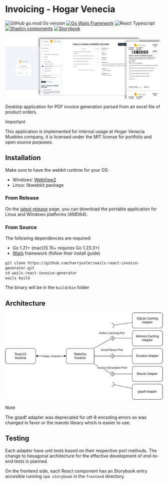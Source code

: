 # Invoicing - Hogar Venecia

![GitHub go.mod Go version](https://img.shields.io/github/go-mod/go-version/harrysoler/wails-react-invoice-generator)
[![Go Wails Framework](https://img.shields.io/badge/Wails-red?label=Go&color=af0505)](https://wails.io)
![React Typescript](https://img.shields.io/badge/React_TS-gray?logo=react)
[![Shadcn components](https://img.shields.io/badge/shadcn%2Fui-gray?logo=shadcnui)](https://ui.shadcn.com/)
[![Storybook](https://raw.githubusercontent.com/storybooks/brand/master/badge/badge-storybook.svg)](https://github.com/storybooks/storybook)

![Screenshots](/assets/readme-screenshot.png?raw=true)

Desktop application for PDF invoice generation parsed from an excel file of product orders.

> [!IMPORTANT]
> This application is implemented for internal usage at Hogar Venecia Muebles company, it is licensed under the MIT license for portfolio and open source purposes.

## Installation

Make sure to have the webkit runtime for your OS:

* Windows: [WebView2](https://developer.microsoft.com/en-us/microsoft-edge/webview2/)
* Linux: libwebkit package

### From Release
On the [latest release](https://github.com/harrysoler/wails-react-invoice-generator/releases) page, you can download the portable application for Linux and Windows platforms (AMD64).

### From Source

The following dependencies are required:

* Go 1.21+ (macOS 15+ requires Go 1.23.3+)
* [Wails](https://wails.io) framework (follow their install guide)

```
git clone https://github.com/harrysoler/wails-react-invoice-generator.git
cd wails-react-invoice-generator
wails build
```

The binary will be in the `build/bin` folder

## Architecture

![Screenshots](/assets/architecture.jpg?raw=true)

> [!NOTE]
> The gopdf adapter was deprecated for utf-8 encoding errors so was changed in favor or the maroto library which is easier to use.

## Testing

Each adapter have unit tests based on their respective port methods. The change to hexagonal architecture for the effective development of end-to-end tests is planned.

On the frontend side, each React component has an Storybook entry accesible running `npm storybook` in the `frontend` directory.
